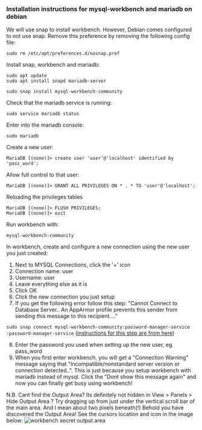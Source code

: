### Installation instructions for mysql-workbench and mariadb on debian

We will use snap to install workbench. However, Debian comes configured to not use snap. Remove this preference by removing the following config file:

`sudo rm /etc/apt/preferences.d/nosnap.pref`


Install snap, workbench and mariadb:

```
sudo apt update
sudo apt install snapd mariadb-server

sudo snap install mysql-workbench-community
```


Check that the mariadb service is running:

`sudo service mariadb status`

Enter into the mariadb console:

`sudo mariadb`

Create a new user:

`MariaDB [(none)]> create user 'user'@'localhost' identified by 'pass_word';`


Allow full control to that user:

`MariaDB [(none)]> GRANT ALL PRIVILEGES ON * . * TO 'user'@'localhost';`

Reloading the privileges tables
```
MariaDB [(none)]> FLUSH PRIVILEGES;
MariaDB [(none)]> exit
```


Run workbench with:

`mysql-workbench-community`

In workbench, create and configure a new connection using the new user you just created:
1. Next to MYSQL Connections, click the '+' icon
2. Connection name: user
3. Username: user
4. Leave everything else as it is
5. Click OK
6. Click the new connection you just setup
7. If you get the following error follow this step:
"Cannot Connect to Database Server.. An AppArmor profile prevents this sender from sending this message to this recipient...."

`sudo snap connect mysql-workbench-community:password-manager-service :password-manager-service`  ([instructions for this step are from here](https://blockdev.io/mysql-workbench-ubuntu-20-04-and-app-armor/))

8. Enter the password you used when setting up the new user, eg. pass_word
9. When you first enter workbench, you will get a "Connection Warning" message saying that "Incompatible/nonstandard server version or connection detected..". This is just because you setup workbench with mariadb instead of mysql. Click the "Dont show this message again" and now you can finally get busy using workbench!

N.B. Cant find the Output Area? Its definitely not hidden in View > Panels > Hide Output Area ? Try dragging up from just under the vertical scroll bar of the main area. And I mean about two pixels beneath(!) Behold you have discovered the Output Area! See the cursors location and icon in the image below:
![workbench secret output area](https://user-images.githubusercontent.com/95235745/197411327-64fe298d-ab43-4880-99b8-7248b7ad2625.png)
